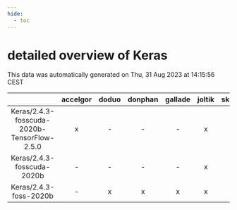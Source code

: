 ```yaml
---
hide:
  - toc
---
```


detailed overview of Keras
==========================


This data was automatically generated on Thu, 31 Aug 2023 at 14:15:56 CEST  

| |accelgor|doduo|donphan|gallade|joltik|skitty|swalot|victini|
| :---: | :---: | :---: | :---: | :---: | :---: | :---: | :---: | :---: |
|Keras/2.4.3-fosscuda-2020b-TensorFlow-2.5.0|x|-|-|-|x|-|-|-|
|Keras/2.4.3-fosscuda-2020b|-|-|-|-|x|-|-|-|
|Keras/2.4.3-foss-2020b|-|x|x|x|x|x|x|x|
